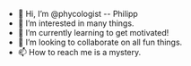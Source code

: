 - 👋 Hi, I’m @phycologist  --  Philipp
- 👀 I’m interested in many things.
- 🌱 I’m currently learning to get motivated!
- 💞️ I’m looking to collaborate on all fun things.
- 📫 How to reach me is a mystery.

<!---
Why are you even looking at this comment.
--->
